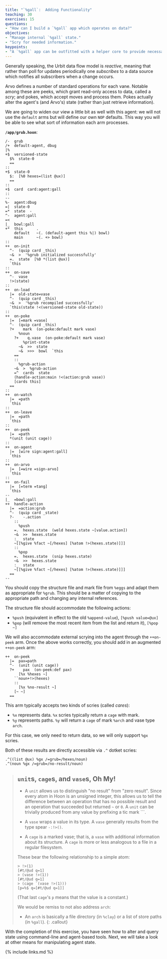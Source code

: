 ```yaml
---
title: "`%gall`:  Adding Functionality"
teaching: 30
exercises: 15
questions:
- "How can I build a `%gall` app which operates on data?"
objectives:
- "Manage internal `%gall` state."
- "Scry for needed information."
keypoints:
- "A `%gall` app can be outfitted with a helper core to provide necessary operations."
---
```


Generally speaking, the Urbit data flow model is _reactive_, meaning that rather than poll for updates periodically one _subscribes_ to a data source which notifies all subscribers when a change occurs.

Arvo defines a number of standard operations for each vane.  Notable among these are peeks, which grant read-only access to data, called a _scry_; and pokes, which accept moves and process them.  Pokes actually alter the agent's (and Arvo's) state (rather than just retrieve information).

We are going to widen our view a little bit as well with this agent:  we will not use the `default` arms but will define our own `NOP` defaults.  This way you will be able to see what sort of information each arm processes.

**`/app/grub.hoon`**:

```hoon
/-  grub
/+  default-agent, dbug
|%
+$  versioned-state
  $%  state-0
  ==
::
+$  state-0
  $:  [%0 hexes=(list @ux)]
  ==
::
+$  card  card:agent:gall
::
--
%-  agent:dbug
=|  state-0
=*  state  -
^-  agent:gall
=<
|_  bowl:gall
+*  this      .
    default   ~(. (default-agent this %|) bowl)
    main      ~(. +> bowl)
::
++  on-init
  ^-  (quip card _this)
  ~&  >  '%grub initialized successfully'
  =.  state  [%0 *(list @ux)]
  `this
::
++  on-save
  ^-  vase
  !>(state)
::
++  on-load
  |=  old-state=vase
  ^-  (quip card _this)
  ~&  >  '%grub recompiled successfully'
  `this(state !<(versioned-state old-state))
::
++  on-poke
  |=  [=mark =vase]
  ^-  (quip card _this)
  ?+    mark  (on-poke:default mark vase)
      %noun
    ?+    q.vase  (on-poke:default mark vase)
        %print-state
      ~&  >>  state
      ~&  >>>  bowl  `this
    ==
    ::
      %grub-action
    ~&  >  %grub-action
    =^  cards  state
    (handle-action:main !<(action:grub vase))
    [cards this]
  ==
::
++  on-watch
  |=  =path
  `this
::
++  on-leave
  |=  =path
  `this
::
++  on-peek
  |=  =path
  *(unit (unit cage))
::
++  on-agent
  |=  [wire sign:agent:gall]
  `this
::
++  on-arvo
  |=  [=wire =sign-arvo]
  `this
::
++  on-fail
  |=  [=term =tang]
  `this
--
|_  =bowl:gall
++  handle-action
  |=  =action:grub
  ^-  (quip card _state)
  ?-    -.action
    ::
      %push
    =.  hexes.state  (weld hexes.state ~[value.action])
    ~&  >>  hexes.state
    :_  state
    ~[[%give %fact ~[/hexes] [%atom !>(hexes.state)]]]
    ::
      %pop
    =.  hexes.state  (snip hexes.state)
    ~&  >>  hexes.state
    :_  state
    ~[[%give %fact ~[/hexes] [%atom !>(hexes.state)]]]
  ==
--
```

You should copy the structure file and mark file from `%eggs` and adapt them as appropriate for `%grub`.  This should be a matter of copying to the appropriate path and changing any internal references.

The structure file should accommodate the following actions:

- `%push` (equivalent in effect to the old `%append-value`), `[%push value=@ux]`
- `%pop` (will remove the most recent item from the list and return it), `[%pop ~]`

We will also accommodate external scrying into the agent through the `++on-peek` arm.  Once the above works correctly, you should add in an augmented `++on-peek` arm:

```hoon
++  on-peek
  |=  pax=path
  ^-  (unit (unit cage))
  ?+    pax  (on-peek:def pax)
      [%x %hexes ~]
    ``noun+!>(hexes)
    ::
      [%x %no-result ~]
    [~ ~]
  ==
```

This arm typically accepts two kinds of scries (called _cares_):

- `%x` represents data.  `%x` scries typically return a `cage` with mark.
- `%y` represents paths.  `%y` will return a `cage` of mark `%arch` and vase type `arch`.

For this case, we only need to return data, so we will only support `%gx` scries.

Both of these results are directly accessible via `.^` dotket scries:

```hoon
.^((list @ux) %gx /=grub=/hexes/noun)
.^(noun %gx /=grub=/no-result/noun)
```

> ##  `unit`s, `cage`s, and `vase`s, Oh My!
>
> - A `unit` allows us to distinguish "no result" from "zero result".  Since every atom in Hoon is an unsigned integer, this allows us to tell the difference between an operation that has no possible result and an operation that succeeded but returned `~` or `0`.  A `unit` can be trivially produced from any value by prefixing a tic mark `\``.
>
> - A `vase` wraps a value in its type.  A `vase` generally results from the type spear `-:!>()`.
>
> - A `cage` is a marked vase; that is, a `vase` with additional information about its structure.  A `cage` is more or less analogous to a file in a regular filesystem.
>
> These bear the following relationship to a simple atom:
>
> ```hoon
> > !>(1)
> [#t/@ud q=1]
> > (vase !>(1))
> [#t/@ud q=1]
> > (cage `(vase !>(1)))
> [p=%$ q=[#t/@ud q=1]]
> ```
>
> (That last `cage`'s `p` means that the value is a constant.)
>
> We would be remiss to not also address `arch`:
>
> - An `arch` is basically a file directory (in `%clay`) or a list of store paths (in `%gall`).
{: .callout}

With the completion of this exercise, you have seen how to alter and query state using command-line and agent-based tools.  Next, we will take a look at other means for manipulating agent state.

{% include links.md %}
